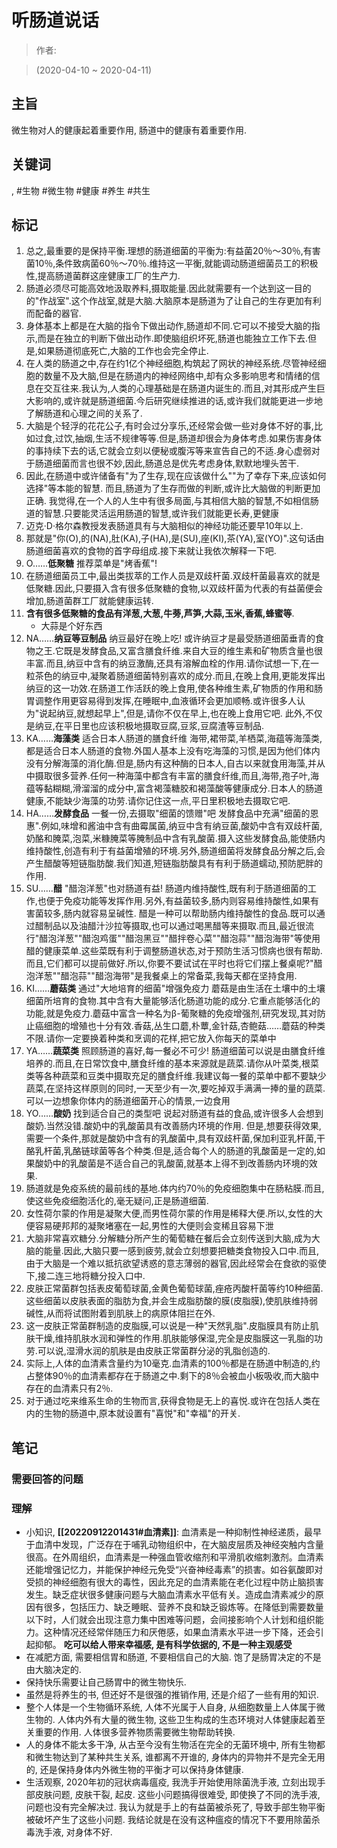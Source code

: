 # 听肠道说话

> 作者:

> (2020-04-10 \~ 2020-04-11)


## 主旨
微生物对人的健康起着重要作用, 肠道中的健康有着重要作用.

## 关键词
, #生物 #微生物 #健康 #养生 #共生

## 标记
1. 总之,最重要的是保持平衡.理想的肠道细菌的平衡为:有益菌20％～30％,有害菌10％,条件致病菌60％～70％.维持这一平衡,就能调动肠道细菌员工的积极性,提高肠道菌群这座健康工厂的生产力.
2. 肠道必须尽可能高效地汲取养料,摄取能量.因此就需要有一个达到这一目的的"作战室".这个作战室,就是大脑.大脑原本是肠道为了让自己的生存更加有利而配备的器官.
3. 身体基本上都是在大脑的指令下做出动作,肠道却不同.它可以不接受大脑的指示,而是在独立的判断下做出动作.即使脑组织坏死,肠道也能独立工作下去.但是,如果肠道彻底死亡,大脑的工作也会完全停止.
4. 在人类的肠道之中,存在约1亿个神经细胞,构筑起了网状的神经系统.尽管神经细胞的数量不及大脑,但是在肠道内的神经网络中,却有众多影响思考和情绪的信息在交互往来.我认为,人类的心理基础是在肠道内诞生的.而且,对其形成产生巨大影响的,或许就是肠道细菌.今后研究继续推进的话,或许我们就能更进一步地了解肠道和心理之间的关系了.
5. 大脑是个轻浮的花花公子,有时会过分享乐,还经常会做一些对身体不好的事,比如过食,过饮,抽烟,生活不规律等等.但是,肠道却很会为身体考虑.如果伤害身体的事持续下去的话,它就会立刻以便秘或腹泻等来宣告自己的不适.身心虚弱对于肠道细菌而言也很不妙,因此,肠道总是优先考虑身体,默默地埋头苦干.
6. 因此,在肠道中或许储备有"为了生存,现在应该做什么""为了幸存下来,应该如何选择"等本能的智慧. 而且,肠道为了生存而做的判断,或许比大脑做的判断更加正确. 我觉得,在一个人的人生中有很多局面,与其相信大脑的智慧,不如相信肠道的智慧.只要能灵活运用肠道的智慧,或许我们就能更长寿,更健康
7. 迈克·D·格尔森教授发表肠道具有与大脑相似的神经功能还要早10年以上.
8. 那就是"你(O),的(NA),肚(KA),子(HA),是(SU),座(KI),茶(YA),室(YO)".这句话由肠道细菌喜欢的食物的首字母组成.接下来就让我依次解释一下吧.
9. O……**低聚糖** 推荐菜单是"烤香蕉"!
9. 在肠道细菌员工中,最出类拔萃的工作人员是双歧杆菌.双歧杆菌最喜欢的就是低聚糖.因此,只要摄入含有很多低聚糖的食物,以双歧杆菌为代表的有益菌便会增加,肠道菌群工厂就能健康运转.
10. **含有很多低聚糖的食品有洋葱,大葱,牛蒡,芦笋,大蒜,玉米,香蕉,蜂蜜等**.
    * 大蒜是个好东西
11. NA……**纳豆等豆制品** 纳豆最好在晚上吃! 或许纳豆才是最受肠道细菌垂青的食物之王.它既是发酵食品,又富含膳食纤维.来自大豆的维生素和矿物质含量也很丰富.而且,纳豆中含有的纳豆激酶,还具有溶解血栓的作用.请你试想一下,在一粒茶色的纳豆中,凝聚着肠道细菌特别喜欢的成分.而且,在晚上食用,更能发挥出纳豆的这一功效.在肠道工作活跃的晚上食用,使各种维生素,矿物质的作用和肠胃调整作用更容易得到发挥,在睡眠中,血液循环会更加顺畅.或许很多人认为"说起纳豆,就想起早上",但是,请你不仅在早上,也在晚上食用它吧. 此外,不仅是纳豆,在平日里也应该积极地摄取豆腐,豆浆,豆腐渣等豆制品.
12. KA……**海藻类** 适合日本人肠道的膳食纤维 海带,裙带菜,羊栖菜,海蕴等海藻类,都是适合日本人肠道的食物.外国人基本上没有吃海藻的习惯,是因为他们体内没有分解海藻的消化酶.但是,肠内有这种酶的日本人,自古以来就食用海藻,并从中摄取很多营养.任何一种海藻中都含有丰富的膳食纤维,而且,海带,孢子叶,海蕴等黏糊糊,滑溜溜的成分中,富含褐藻糖胶和褐藻酸等健康成分.日本人的肠道健康,不能缺少海藻的功劳.请你记住这一点,平日里积极地去摄取它吧.
13. HA……**发酵食品** 一餐一份,去摄取"细菌的馈赠"吧 发酵食品中充满"细菌的恩惠".例如,味增和酱油中含有曲霉属菌,纳豆中含有纳豆菌,酸奶中含有双歧杆菌,奶酪和腌菜,泡菜,米糠腌菜等腌制品中含有乳酸菌.摄入这些发酵食品,能使肠内维持酸性,创造有利于有益菌增殖的环境.另外,肠道细菌将发酵食品分解之后,会产生醋酸等短链脂肪酸.我们知道,短链脂肪酸具有有利于肠道蠕动,预防肥胖的作用.
14. SU……**醋** "醋泡洋葱"也对肠道有益! 肠道内维持酸性,既有利于肠道细菌的工作,也便于免疫功能等发挥作用.另外,有益菌较多,肠内则容易维持酸性,如果有害菌较多,肠内就容易呈碱性. 醋是一种可以帮助肠内维持酸性的食品.既可以通过醋制品以及油醋汁沙拉等摄取,也可以通过喝黑醋等来摄取.而且,最近很流行"醋泡洋葱""醋泡鸡蛋""醋泡黑豆""醋拌卷心菜""醋泡蒜""醋泡海带"等使用醋的健康菜单.这些菜既有利于调整肠道状态,对于预防生活习惯病也很有帮助.而且,它们都可以提前做好.所以,你要不要试试在平时也将它们摆上餐桌呢?"醋泡洋葱""醋泡蒜""醋泡海带"是我餐桌上的常备菜,我每天都在坚持食用.
15. KI……**蘑菇类** 通过"大地培育的细菌"增强免疫力 蘑菇是由生活在土壤中的土壤细菌所培育的食物.其中含有大量能够活化肠道功能的成分.它重点能够活化的功能,就是免疫力.蘑菇中富含一种名为β-葡聚糖的免疫增强剂,研究发现,其对防止癌细胞的增殖也十分有效.香菇,丛生口蘑,朴蕈,金针菇,杏鲍菇……蘑菇的种类不限.请你一定要换着种类和烹调的花样,把它放入你每天的菜单中
16. YA……**蔬菜类** 照顾肠道的喜好,每一餐必不可少! 肠道细菌可以说是由膳食纤维培养的.而且,在日常饮食中,膳食纤维的基本来源就是蔬菜.请你从叶菜类,根菜类等各种蔬菜和豆类中摄取充足的膳食纤维.我建议每一餐的菜单中都不要缺少蔬菜,在坚持这样原则的同时,一天至少有一次,要吃掉双手满满一捧的量的蔬菜.可以一边想象你体内的肠道细菌开心的情景,一边食用
17. YO……**酸奶** 找到适合自己的类型吧 说起对肠道有益的食品,或许很多人会想到酸奶.当然没错.酸奶中的乳酸菌具有改善肠内环境的作用. 但是,想要获得效果,需要一个条件,那就是酸奶中含有的乳酸菌中,具有双歧杆菌,保加利亚乳杆菌,干酪乳杆菌,乳酪链球菌等各个种类.但是,适合每个人的肠道的乳酸菌是一定的,如果酸奶中的乳酸菌是不适合自己的乳酸菌,就基本上得不到改善肠内环境的效果.
18. 肠道就是免疫系统的最前线的基地.体内约70％的免疫细胞集中在肠粘膜.而且,使这些免疫细胞活化的,毫无疑问,正是肠道细菌.
19. 女性荷尔蒙的作用是凝聚大便,而男性荷尔蒙的作用是稀释大便.所以,女性的大便容易硬邦邦的凝聚堵塞在一起,男性的大便则会变稀且容易下泄
20. 大脑非常喜欢糖分.分解糖分所产生的葡萄糖在餐后会立刻传送到大脑,成为大脑的能量.因此,大脑只要一感到疲劳,就会立刻想要把糖类食物投入口中.而且,由于大脑是一个难以抵抗欲望诱惑的意志薄弱的器官,因此经常会在食欲的驱使下,接二连三地将糖分投入口中.
21. 皮肤正常菌群包括表皮葡萄球菌,金黄色葡萄球菌,痤疮丙酸杆菌等约10种细菌.这些细菌以皮肤表面的脂肪为食,并会生成脂肪酸的膜(皮脂膜),使肌肤维持弱碱性,从而将试图附着到肌肤上的病原体阻拦在外.
22. 这一皮肤正常菌群制造的皮脂膜,可以说是一种"天然乳脂".皮脂膜具有防止肌肤干燥,维持肌肤水润和弹性的作用.肌肤能够保湿,完全是皮脂膜这一乳脂的功劳.可以说,湿滑水润的肌肤是由皮肤正常菌群分泌的乳脂创造的.
23. 实际上,人体的血清素含量约为10毫克.血清素的100％都是在肠道中制造的,约占整体90％的血清素都存在于肠道之中.剩下的8％会被血小板吸收,而大脑中存在的血清素只有2％.
24. 对于通过吃来维系生命的生物而言,获得食物是无上的喜悦.或许在包括人类在内的生物的肠道中,原本就设置有"喜悦"和"幸福"的开关.

## 笔记
### 需要回答的问题

### 理解
* 小知识, **[[20220912201431#血清素]]**: 血清素是一种抑制性神经递质，最早于血清中发现，广泛存在于哺乳动物组织中，在大脑皮层质及神经突触内含量很高。在外周组织，血清素是一种强血管收缩剂和平滑肌收缩刺激剂。血清素还能增强记忆力，并能保护神经元免受“兴奋神经毒素”的损害。如谷氨酸即对受损的神经细胞有很大的毒性，因此充足的血清素能在老化过程中防止脑损害发生。缺乏症状很多健康问题与大脑血清素水平低有关。造成血清素减少的原因有很多，包括压力、缺乏睡眠、营养不良和缺乏锻炼等。在降低到需要数量以下时，人们就会出现注意力集中困难等问题，会间接影响个人计划和组织能力。这种情况还经常伴随压力和厌倦感，如果血清素水平进一步下降，还会引起抑郁。 **吃可以给人带来幸福感, 是有科学依据的, 不是一种主观感受**
* 在减肥方面, 需要相信胃和肠道, 不要相信自己的大脑. 饱了是肠胃决定的不是由大脑决定的.
* 保持快乐需要让自己肠胃中的微生物快乐.
* 虽然是将养生的书, 但还好不是很强的推销作用, 还是介绍了一些有用的知识.
* 整个人体是一个生物循环系统, 人体不光属于人自身, 从细胞数量上人体属于微生物的. 人体内外有大量的微生物, 这些卫生构成的生态环境对人体健康起着至关重要的作用. 人体很多营养物质需要微生物帮助转换.
* 人的身体不能太多干净, 从古至今没有生物活在完全的无菌环境中, 所有生物都和微生物达到了某种共生关系, 谁都离不开谁的, 身体内的异物并不是完全无用的, 还是保持身体内外微生物的平衡才可以保持身体健康.
* 生活观察, 2020年初的冠状病毒瘟疫, 我洗手开始使用除菌洗手液, 立刻出现手部皮肤问题, 皮肤干裂, 起皮. 这些小问题搞得很难受, 即使换了不同的洗手液, 问题也没有完全解决过. 我认为就是手上的有益菌被杀死了, 导致手部生物平衡被破坏产生了这些小问题. 我结论就是在没有这种瘟疫的情况下不要用除菌杀毒洗手液, 对身体不好.
